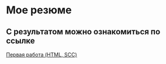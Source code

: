 # Мое резюме

## С результатом можно ознакомиться по ссылке

[Первая работа (HTML, SCC)](https://getlimbo.github.io/Summary/")
